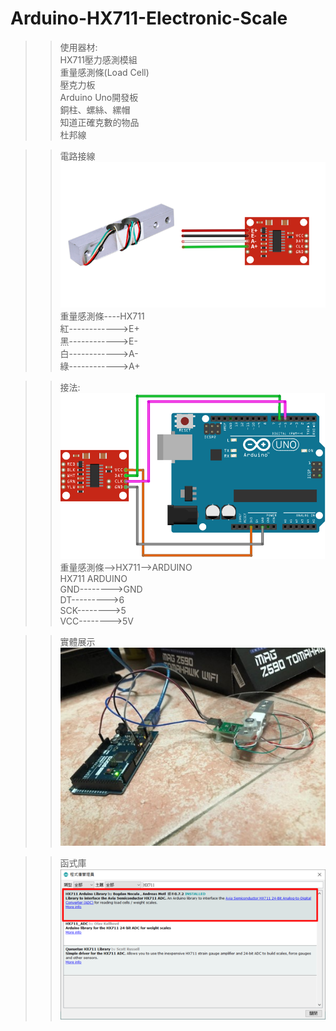# Arduino-HX711-Electronic-Scale
>>使用器材:  
>>HX711壓力感測模組  
>>重量感測條(Load Cell)  
>>壓克力板  
>>Arduino Uno開發板  
>>銅柱、螺絲、縲帽  
>>知道正確克數的物品  
>>杜邦線

  
>>電路接線
>>![image](https://github.com/rangersmm4/Arduino-HX711-Electronic-Scale/blob/main/image/Picture1.png)
>>重量感測條----HX711      
>>紅------------>E+               
>>黑------------>E-                
>>白------------>A-                 
>>綠------------>A+  

  
>>接法:  
>>![image](https://github.com/rangersmm4/Arduino-HX711-Electronic-Scale/blob/main/image/Picture2.png)
>>重量感測條-->HX711-->ARDUINO  
>>HX711     ARDUINO  
>>GND-------->GND  
>>DT--------->6  
>>SCK-------->5  
>>VCC-------->5V  

  
>>實體展示  
>>![image](https://github.com/rangersmm4/Arduino-HX711-Electronic-Scale/blob/main/image/Picture3.jpg)
  
>>函式庫  
>>![image](https://github.com/rangersmm4/Arduino-HX711-Electronic-Scale/blob/main/image/Picture6.png)
